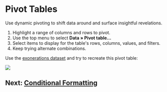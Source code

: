 # Pivot Tables
Use dynamic pivoting to shift data around and surface insightful revelations.

1. Highlight a range of columns and rows to pivot.
2. Use the top menu to select __Data » Pivot table...__
3. Select items to display for the table's rows, columns, values, and filters.
4. Keep trying alternate combinations.

Use the [exonerations dataset](https://github.com/onyxfish/agate/raw/master/examples/realdata/exonerations-20150828.csv) and try to recreate this pivot table:

![](https://i.imgur.com/DdQ32xB.png)

## Next: [Conditional Formatting](06-conditional-formatting.md)
